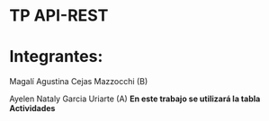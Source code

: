 # TP API-REST
# Integrantes:
Magalí Agustina Cejas Mazzocchi (B)

Ayelen Nataly Garcia Uriarte (A)
**En este trabajo se utilizará la tabla Actividades**
